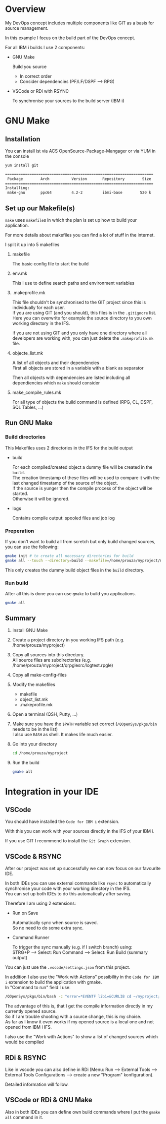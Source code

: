 # Overview

My DevOps concept includes multiple components like GIT as a basis for source management.

In this example I focus on the build part of the DevOps concept.

For all IBM i builds I use 2 components:

* GNU Make
  
  Build you source

  * In correct order
  * Consider dependencies (PF/LF/DSPF --> RPG)
  
* VSCode or RDi with RSYNC
  
  To synchronise your sources to the build server (IBM i)

# GNU Make

## Installation

You can install ist via ACS OpenSource-Package-Mangager or via YUM in the console
```sh
yum install git

===================================================================
 Package        Arch          Version       Repository        Size
===================================================================
Installing:
 make-gnu       ppc64         4.2-2         ibmi-base        520 k
```

## Set up our Makefile(s)

```make``` uses ```makefile```s in which the plan is set up how to build your application.

For more details about makefiles you can find a lot of stuff in the internet.

I split it up into 5 makefiles

1. makefile

    The basic config file to start the build

2. env.mk

    This I use to define search paths and environment variables

3. .makeprofile.mk

    This file shouldn't be synchronised to the GIT project since this is individually for each user.<br/>
    If you are using GIT (and you should), this files is in the ```.gitignore``` list.<br/>
    Here you can overwrite for example the source directory to you own working directory in the IFS.

    If you are not using GIT and you only have one directory where all developers are working with, you can just delete the ```.makeprofile.mk``` file.

4. objecte_list.mk

    A list of all objects and their dependencies<br/>
    First all objects are stored in a variable with a blank as separator

    Then all objects with dependencies are listed including all dependiencies which ```make``` should consider

5. make_compile_rules.mk

    For all type of objects the build command is defined (RPG, CL, DSPF, SQL Tables, ...)<br/>

## Run GNU Make

### Build directories
This Makefiles uses 2 directories in the IFS for the build output

* build
  
    For each compiled/created object a dummy file will be created in the ```build```.<br/>
    The creation timestamp of these files will be used to compare it with the last changed timestamp of the source of the object.<br/>
    If the source is yunger then the compile process of the object will be started.<br/>
    Otherwise it will be ignored.

* logs

    Contains compile output: spooled files and job log

### Preperation

If you don't want to build all from scretch but only build changed sources, you can use the following:
```sh
gmake init # to create all necessary directories for build
gmake all --touch --directory=build --makefile=/home/prouza/myproject/makefile
```
This only creates the dummy build object files in the ```build``` directory.

### Run build

After all this is done you can use ```gmake``` to build you applications.
```sh
gmake all
```


## Summary

1. Install GNU Make
2. Create a project directory in you working IFS path (e.g. /home/prouza/myproject)
3. Copy all sources into this directory.<br/>
All source files are subdirectories (e.g. /home/prouza/myproject/qrpglesrc/logtest.rpgle)
4. Copy all make-config-files
5. Modify the makefiles
   * makefile
   * object_list.mk
   * .makeprofile.mk
6. Open a terminal (QSH, Putty, ...)
7. Make sure you have the ```$PATH``` variable set correct (```/QOpenSys/pkgs/bin``` needs to be in the list)<br/>
I also use ```BASH``` as shell. It makes life much easier.
8. Go into your directory

    ```sh
    cd /home/prouza/myproject
    ```
9.  Run the build

    ```sh
    gmake all
    ```


# Integration in your IDE

## VSCode
You should have installed the ```Code for IBM i``` extension.

With this you can work with your sources directly in the IFS of your IBM i.

If you use GIT I recommend to install the ```Git Graph``` extension.

## VSCode & RSYNC

After our project was set up successfully we can now focus on our favourite IDE.

In both IDEs you can use external commands like ```rsync``` to automatically synchronise your code with your working directory in the IFS.<br/>
You can set up both IDEs to do this automatically after saving.

Therefore I am using 2 extensions:

* Run on Save
  
    Automatically sync when source is saved.<br/>
    So no need to do some extra sync.
* Command Runner
  
    To trigger the sync manually (e.g. if I switch branch) using:<br/> 
    STRG+P --> Select: Run Command --> Select: Run Build (summary output)

You can just use the ```.vscode/settings.json``` from this project.

In addition I also use the "Work with Actions" possibility in the ```Code for IBM i``` extension to build the application with gmake.<br/>
In "Command to run" field I use:

```sh
/QOpenSys/pkgs/bin/bash -c "error=*EVENTF lib1=&CURLIB cd ~/myproject; gmake all"
```
The advantage of this is, that I get the compile information directly in my currently opened source.<br/>
So if I am trouble shooting with a source change, this is my choise.<br/>
As far as I know it even works if my opened source is a local one and not opened from IBM i IFS.

I also use the "Work with Actions" to show a list of changed sources which would be compiled

## RDi & RSYNC
Like in vscode you can also define in RDi (Menu: Run --> External Tools --> External Tools Configurations --> create a new "Program" konfiguration).

Detailed information will follow.

## VSCode or RDi & GNU Make

Also in both IDEs you can define own build commands where I put the ```gmake all``` command in it.


